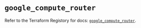 # `google_compute_router`

Refer to the Terraform Registory for docs: [`google_compute_router`](https://registry.terraform.io/providers/hashicorp/google-beta/5.6.0/docs/resources/google_compute_router).
